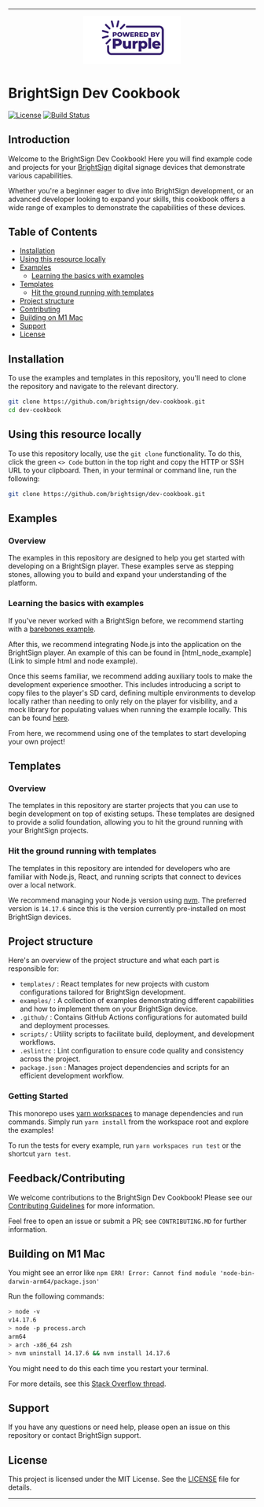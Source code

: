 
---

<p align="center">
  <img src="./PoweredByPurple.jpg" alt="BrightSign Logo" width="200" />
</p>

# BrightSign Dev Cookbook

[![License](https://img.shields.io/github/license/brightsign/dev-cookbook)](LICENSE)
[![Build Status](https://img.shields.io/github/actions/workflow/status/brightsign/dev-cookbook/CI)](https://github.com/brightsign/dev-cookbook/actions)

## Introduction

Welcome to the BrightSign Dev Cookbook! Here you will find example code and projects for your [BrightSign](https://www.brightsign.biz/) digital signage devices that demonstrate various capabilities.

Whether you're a beginner eager to dive into BrightSign development, or an advanced developer looking to expand your skills, this cookbook offers a wide range of examples to demonstrate the capabilities of these devices.

## Table of Contents

- [Installation](#installation)
- [Using this resource locally](#using-this-resource-locally)
- [Examples](#examples)
  - [Learning the basics with examples](#learning-the-basics-with-examples)
- [Templates](#templates)
  - [Hit the ground running with templates](#hit-the-ground-running-with-templates)
- [Project structure](#project-structure)
- [Contributing](#contributing)
- [Building on M1 Mac](#building-on-m1-mac)
- [Support](#support)
- [License](#license)

## Installation

To use the examples and templates in this repository, you'll need to clone the repository and navigate to the relevant directory.

```bash
git clone https://github.com/brightsign/dev-cookbook.git
cd dev-cookbook
```

## Using this resource locally

To use this repository locally, use the `git clone` functionality. To do this, click the green `<> Code` button in the top right and copy the HTTP or SSH URL to your clipboard. Then, in your terminal or command line, run the following:

```bash
git clone https://github.com/brightsign/dev-cookbook.git
```

## Examples

### Overview

The examples in this repository are designed to help you get started with developing on a BrightSign player. These examples serve as stepping stones, allowing you to build and expand your understanding of the platform.

### Learning the basics with examples

If you've never worked with a BrightSign before, we recommend starting with a [barebones example](simple_html_example).

After this, we recommend integrating Node.js into the application on the BrightSign player. An example of this can be found in [html_node_example](Link to simple html and node example).

Once this seems familiar, we recommend adding auxiliary tools to make the development experience smoother. This includes introducing a script to copy files to the player's SD card, defining multiple environments to develop locally rather than needing to only rely on the player for visibility, and a mock library for populating values when running the example locally. This can be found [here](robust_example).

From here, we recommend using one of the templates to start developing your own project!

## Templates

### Overview

The templates in this repository are starter projects that you can use to begin development on top of existing setups. These templates are designed to provide a solid foundation, allowing you to hit the ground running with your BrightSign projects.

### Hit the ground running with templates

The templates in this repository are intended for developers who are familiar with Node.js, React, and running scripts that connect to devices over a local network.

We recommend managing your Node.js version using [nvm](https://github.com/nvm-sh/nvm/blob/master/README.md). The preferred version is `14.17.6` since this is the version currently pre-installed on most BrightSign devices.

## Project structure

Here's an overview of the project structure and what each part is responsible for:

- `templates/`         : React templates for new projects with custom configurations tailored for BrightSign development.
- `examples/`          : A collection of examples demonstrating different capabilities and how to implement them on your BrightSign device.
- `.github/`          : Contains GitHub Actions configurations for automated build and deployment processes.
- `scripts/`          : Utility scripts to facilitate build, deployment, and development workflows.
- `.eslintrc`         : Lint configuration to ensure code quality and consistency across the project.
- `package.json`      : Manages project dependencies and scripts for an efficient development workflow.

### Getting Started

This monorepo uses [yarn workspaces](https://classic.yarnpkg.com/lang/en/docs/workspaces/) to manage dependencies and run commands. Simply run `yarn install` from the workspace root and explore the examples!

To run the tests for every example, run `yarn workspaces run test` or the shortcut `yarn test`.

## Feedback/Contributing

We welcome contributions to the BrightSign Dev Cookbook! Please see our [Contributing Guidelines](CONTRIBUTING.md) for more information.

Feel free to open an issue or submit a PR; see `CONTRIBUTING.MD` for further information.

## Building on M1 Mac

You might see an error like `npm ERR! Error: Cannot find module 'node-bin-darwin-arm64/package.json'`

Run the following commands:

```bash
> node -v
v14.17.6
> node -p process.arch
arm64
> arch -x86_64 zsh
> nvm uninstall 14.17.6 && nvm install 14.17.6
```

You might need to do this each time you restart your terminal.

For more details, see this [Stack Overflow thread](https://stackoverflow.com/questions/68896696/having-trouble-installing-npm-on-mac-m1).

## Support

If you have any questions or need help, please open an issue on this repository or contact BrightSign support.

## License

This project is licensed under the MIT License. See the [LICENSE](LICENSE) file for details.

---